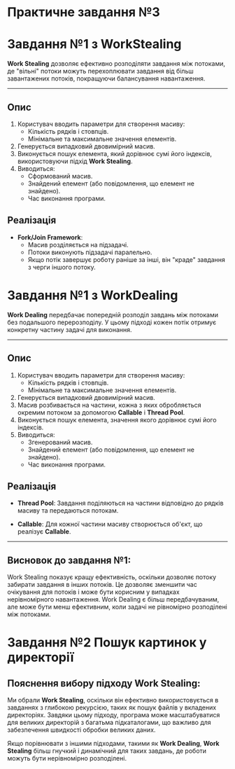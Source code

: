 # Практичне завдання №3

# Завдання №1 з WorkStealing

**Work Stealing** дозволяє ефективно розподіляти завдання між потоками, де "вільні" потоки можуть перехоплювати завдання від більш завантажених потоків, покращуючи балансування навантаження.

---

## Опис

1. Користувач вводить параметри для створення масиву:
   - Кількість рядків і стовпців.
   - Мінімальне та максимальне значення елементів.
2. Генерується випадковий двовимірний масив.
3. Виконується пошук елемента, який дорівнює сумі його індексів, використовуючи підхід **Work Stealing**.
4. Виводиться:
   - Сформований масив.
   - Знайдений елемент (або повідомлення, що елемент не знайдено).
   - Час виконання програми.

## Реалізація

- **Fork/Join Framework**:
  - Масив розділяється на підзадачі.
  - Потоки виконують підзадачі паралельно.
  - Якщо потік завершує роботу раніше за інші, він "краде" завдання з черги іншого потоку.


# Завдання №1 з WorkDealing

**Work Dealing** передбачає попередній розподіл завдань між потоками без подальшого перерозподілу. У цьому підході кожен потік отримує конкретну частину задачі для виконання.

---

## Опис

1. Користувач вводить параметри для створення масиву:
   - Кількість рядків і стовпців.
   - Мінімальне та максимальне значення елементів.
2. Генерується випадковий двовимірний масив.
3. Масив розбивається на частини, кожна з яких обробляється окремим потоком за допомогою **Callable** і **Thread Pool**.
4. Виконується пошук елемента, значення якого дорівнює сумі його індексів.
5. Виводиться:
   - Згенерований масив.
   - Знайдений елемент (або повідомлення, що елемент не знайдено).
   - Час виконання програми.
  
## Реалізація

- **Thread Pool**:
  Завдання поділяються на частини відповідно до рядків масиву та передаються потокам.

- **Callable**:
  Для кожної частини масиву створюється об'єкт, що реалізує **Callable**.

---

## Висновок до завдання №1:
Work Stealing показує кращу ефективність, оскільки дозволяє потоку забирати завдання в інших потоків. Це дозволяє зменшити час очікування для потоків і може бути корисним у випадках нерівномірного навантаження.
Work Dealing є більш передбачуваним, але може бути менш ефективним, коли задачі не рівномірно розподілені між потоками.


# Завдання №2 Пошук картинок у директорії

## Пояснення вибору підходу Work Stealing:

Ми обрали **Work Stealing**, оскільки він ефективно використовується в завданнях з глибокою рекурсією, таких як пошук файлів у вкладених директоріях. Завдяки цьому підходу, програма може масштабуватися для великих директорій з багатьма підкаталогами, що важливо для забезпечення швидкості обробки великих даних.

Якщо порівнювати з іншими підходами, такими як **Work Dealing**, **Work Stealing** більш гнучкий і динамічний для таких завдань, де роботи можуть бути нерівномірно розподілені.
